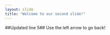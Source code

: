 ```yaml
---
layout: slide
title: "Welcome to our second slide!"
---
```

##Updated line 5##
Use the left arrow to go back!
